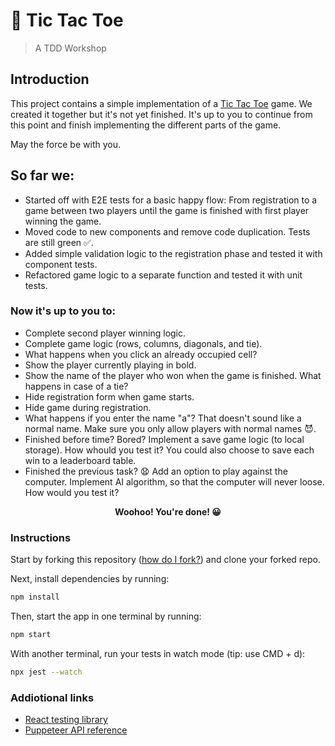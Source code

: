 # 🎲 Tic Tac Toe

> A TDD Workshop

## Introduction

This project contains a simple implementation of a [Tic Tac Toe](https://en.wikipedia.org/wiki/Tic-tac-toe) game. We created it together but it's not yet finished. It's up to you to continue from this point and finish implementing the different parts of the game.

May the force be with you.

## So far we:

- Started off with E2E tests for a basic happy flow: From registration to a game between two players until the game is finished with first player winning the game.
- Moved code to new components and remove code duplication. Tests are still green ✅.
- Added simple validation logic to the registration phase and tested it with component tests.
- Refactored game logic to a separate function and tested it with unit tests.

### Now it's up to you to:

- Complete second player winning logic.
- Complete game logic (rows, columns, diagonals, and tie).
- What happens when you click an already occupied cell?
- Show the player currently playing in bold.
- Show the name of the player who won when the game is finished. What happens in case of a tie?
- Hide registration form when game starts.
- Hide game during registration.
- What happens if you enter the name "a"? That doesn't sound like a normal name. Make sure you only allow players with normal names 😈.
- Finished before time? Bored? Implement a save game logic (to local storage). How whould you test it? You could also choose to save each win to a leaderboard table.
- Finished the previous task? 😧 Add an option to play against the computer. Implement AI algorithm, so that the computer will never loose. How would you test it?

<p align="center"><strong>Woohoo! You're done! 😀</strong></p>

### Instructions

Start by forking this repository ([how do I fork?](https://help.github.com/articles/fork-a-repo/)) and clone your forked repo.

Next, install dependencies by running:

```sh
npm install
```

Then, start the app in one terminal by running:

```sh
npm start
```

With another terminal, run your tests in watch mode (tip: use CMD + d):

```sh
npx jest --watch
```

### Addiotional links

- [React testing library](https://testing-library.com/docs/intro)
- [Puppeteer API reference](https://github.com/GoogleChrome/puppeteer/blob/v1.12.2/docs/api.md)
